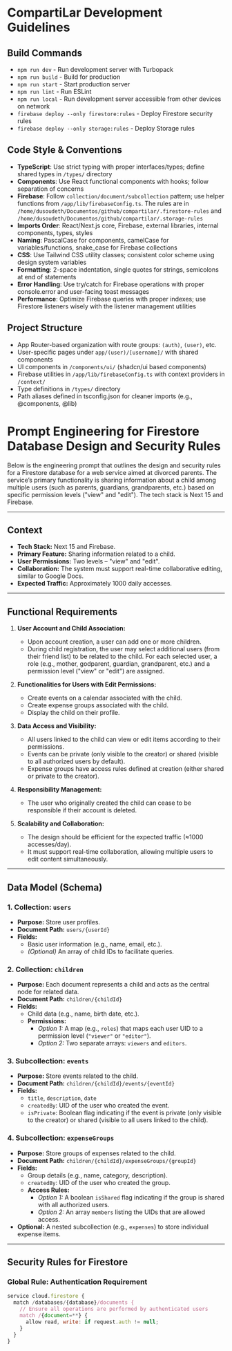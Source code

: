 # CompartiLar Development Guidelines

## Build Commands
- `npm run dev` - Run development server with Turbopack
- `npm run build` - Build for production
- `npm run start` - Start production server
- `npm run lint` - Run ESLint
- `npm run local` - Run development server accessible from other devices on network
- `firebase deploy --only firestore:rules` - Deploy Firestore security rules
- `firebase deploy --only storage:rules` - Deploy Storage rules

## Code Style & Conventions
- **TypeScript**: Use strict typing with proper interfaces/types; define shared types in `/types/` directory
- **Components**: Use React functional components with hooks; follow separation of concerns
- **Firebase**: Follow `collection/document/subcollection` pattern; use helper functions from `/app/lib/firebaseConfig.ts`. The rules are in `/home/dusoudeth/Documentos/github/compartilar/.firestore-rules` and `/home/dusoudeth/Documentos/github/compartilar/.storage-rules`
- **Imports Order**: React/Next.js core, Firebase, external libraries, internal components, types, styles
- **Naming**: PascalCase for components, camelCase for variables/functions, snake_case for Firebase collections
- **CSS**: Use Tailwind CSS utility classes; consistent color scheme using design system variables
- **Formatting**: 2-space indentation, single quotes for strings, semicolons at end of statements
- **Error Handling**: Use try/catch for Firebase operations with proper console.error and user-facing toast messages
- **Performance**: Optimize Firebase queries with proper indexes; use Firestore listeners wisely with the listener management utilities

## Project Structure
- App Router-based organization with route groups: `(auth)`, `(user)`, etc.
- User-specific pages under `app/(user)/[username]/` with shared components
- UI components in `/components/ui/` (shadcn/ui based components)
- Firebase utilities in `/app/lib/firebaseConfig.ts` with context providers in `/context/`
- Type definitions in `/types/` directory
- Path aliases defined in tsconfig.json for cleaner imports (e.g., @components, @lib)

# Prompt Engineering for Firestore Database Design and Security Rules

Below is the engineering prompt that outlines the design and security rules for a Firestore database for a web service aimed at divorced parents. The service’s primary functionality is sharing information about a child among multiple users (such as parents, guardians, grandparents, etc.) based on specific permission levels ("view" and "edit"). The tech stack is Next 15 and Firebase.

---

## Context

- **Tech Stack:** Next 15 and Firebase.
- **Primary Feature:** Sharing information related to a child.
- **User Permissions:** Two levels – "view" and "edit".
- **Collaboration:** The system must support real-time collaborative editing, similar to Google Docs.
- **Expected Traffic:** Approximately 1000 daily accesses.

---

## Functional Requirements

1. **User Account and Child Association:**
   - Upon account creation, a user can add one or more children.
   - During child registration, the user may select additional users (from their friend list) to be related to the child. For each selected user, a role (e.g., mother, godparent, guardian, grandparent, etc.) and a permission level ("view" or "edit") are assigned.

2. **Functionalities for Users with Edit Permissions:**
   - Create events on a calendar associated with the child.
   - Create expense groups associated with the child.
   - Display the child on their profile.

3. **Data Access and Visibility:**
   - All users linked to the child can view or edit items according to their permissions.
   - Events can be private (only visible to the creator) or shared (visible to all authorized users by default).
   - Expense groups have access rules defined at creation (either shared or private to the creator).

4. **Responsibility Management:**
   - The user who originally created the child can cease to be responsible if their account is deleted.

5. **Scalability and Collaboration:**
   - The design should be efficient for the expected traffic (≈1000 accesses/day).
   - It must support real-time collaboration, allowing multiple users to edit content simultaneously.

---

## Data Model (Schema)

### 1. **Collection: `users`**
- **Purpose:** Store user profiles.
- **Document Path:** `users/{userId}`
- **Fields:**
  - Basic user information (e.g., name, email, etc.).
  - *(Optional)* An array of child IDs to facilitate queries.

### 2. **Collection: `children`**
- **Purpose:** Each document represents a child and acts as the central node for related data.
- **Document Path:** `children/{childId}`
- **Fields:**
  - Child data (e.g., name, birth date, etc.).
  - **Permissions:**  
    - *Option 1:* A map (e.g., `roles`) that maps each user UID to a permission level (`"viewer"` or `"editor"`).  
    - *Option 2:* Two separate arrays: `viewers` and `editors`.

### 3. **Subcollection: `events`**
- **Purpose:** Store events related to the child.
- **Document Path:** `children/{childId}/events/{eventId}`
- **Fields:**
  - `title`, `description`, `date`
  - `createdBy`: UID of the user who created the event.
  - `isPrivate`: Boolean flag indicating if the event is private (only visible to the creator) or shared (visible to all users linked to the child).

### 4. **Subcollection: `expenseGroups`**
- **Purpose:** Store groups of expenses related to the child.
- **Document Path:** `children/{childId}/expenseGroups/{groupId}`
- **Fields:**
  - Group details (e.g., name, category, description).
  - `createdBy`: UID of the user who created the group.
  - **Access Rules:**  
    - *Option 1:* A boolean `isShared` flag indicating if the group is shared with all authorized users.  
    - *Option 2:* An array `members` listing the UIDs that are allowed access.
- **Optional:** A nested subcollection (e.g., `expenses`) to store individual expense items.

---

## Security Rules for Firestore

### Global Rule: Authentication Requirement

```javascript
service cloud.firestore {
  match /databases/{database}/documents {
    // Ensure all operations are performed by authenticated users
    match /{document=**} {
      allow read, write: if request.auth != null;
    }
  }
}